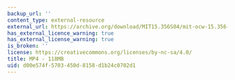 ```yaml
---
backup_url: ''
content_type: external-resource
external_url: https://archive.org/download/MIT15.356S04/mit-ocw-15.356-04feb2004-220k.mp4
has_external_licence_warning: true
has_external_license_warning: true
is_broken: ''
license: https://creativecommons.org/licenses/by-nc-sa/4.0/
title: MP4 - 118MB
uid: d00e574f-5703-450d-8158-d1b24c0702d1
---
```

